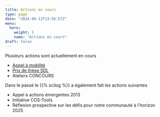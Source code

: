 ```yaml
---
title: Actions en cours
type: page
date: "2024-09-13T13:56:57Z"
menu: 
  hero:
    weight: 5
    name: "Actions en cours"
draft: false
---
```


Plusieurs actions sont actuellement en cours

  * [Appel à mobilité](/action/appel-mobilite/)
  * [Prix de thèse SDL](/action/prix-de-these-gpl)
  * Ateliers CONCOURS



Dans le passé le {{% scilog %}} a également fait les actions suivantes

  * Appel à actions émergentes 2013
  * Initiative COS-Tools
  * Réflexion prospective sur les défis pour notre communauté à l'horizon 2025


